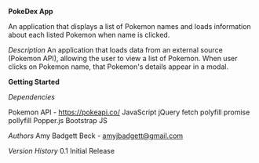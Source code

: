 **PokeDex App**

An application that displays a list of Pokemon names and loads information about each listed Pokemon when name is clicked.

_Description_
An application that loads data from an external source (Pokemon API), allowing the user to view a list of Pokemon. When user clicks on Pokemon name, that Pokemon's details appear in a modal.

**Getting Started**

_Dependencies_

Pokemon API - https://pokeapi.co/
JavaScript
jQuery
fetch polyfill
promise pollyfill
Popper.js
Bootstrap JS

_Authors_
Amy Badgett Beck - amyjbadgett@gmail.com

_Version History_
0.1
Initial Release

